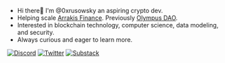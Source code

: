 
-  Hi there👋 I'm @0xrusowsky an aspiring crypto dev.
-  Helping scale [Arrakis Finance](https://app.arrakis.fi/). Previously [Olympus DAO](https://www.olympusdao.finance/).
-  Interested in blockchain technology, computer science, data modeling, and security. 
-  Always curious and eager to learn more.

<p> 
    <a href="https://discordapp.com/users/0xrusowsky#0628" target="_blank"><img alt="Discord"
        src="https://img.shields.io/badge/Discord-7289DA?style=for-the-badge&logo=discord&logoColor=white"/></a>
    <a href="https://twitter.com/0xrusowsky" target="_blank"><img alt="Twitter"
        src="https://img.shields.io/badge/Twitter-1DA1F2?style=for-the-badge&logo=twitter&logoColor=white"/></a>
    <a href="https://0xrusowsky.substack.com/" target="_blank"><img alt="Substack"
        src="https://img.shields.io/badge/substack-substack-orange"/></a>
</p>
